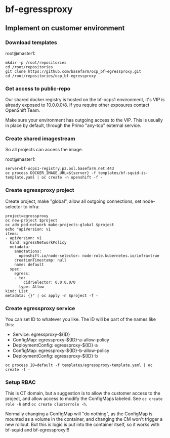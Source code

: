 # bf-egressproxy

## Implement on customer environment

### Download templates

root@master1: 

```
mkdir -p /root/repositories
cd /root/repositories
git clone https://github.com/basefarm/ocp_bf-egressproxy.git
cd /root/repositories/ocp_bf-egressproxy
```


### Get access to public-repo

Our shared docker registry is hosted on the bf-ocps1 environment, it's VIP is already exposed to 10.0.0.0/8. If you require other exposures contact OpenShift Team. 

Make sure your environment has outgoing access to the VIP. This is usually in place by default, through the Primo "any-tcp" external service. 


### Create shared imagestream

So all projects can access the image. 

root@master1: 

```
server=bf-ocps1-registry.p2.osl.basefarm.net:443
oc process DOCKER_IMAGE_URL=${server} -f templates/bf-squid-is-template.yaml | oc create -n openshift -f -
```

### Create egressproxy project

Create project, make "global", allow all outgoing connections, set node-selector to infra: 

```
project=egressproxy
oc new-project $project
oc adm pod-network make-projects-global $project
echo "apiVersion: v1
items:
- apiVersion: v1
  kind: EgressNetworkPolicy
  metadata:
    annotations:
      openshift.io/node-selector: node-role.kubernetes.io/infra=true
    creationTimestamp: null
    name: default
  spec:
    egress:
    - to:
        cidrSelector: 0.0.0.0/0
      type: Allow
kind: List
metadata: {}" | oc apply -n $project -f -
```

### Create egressproxy service

You can set ID to whatever you like. The ID will be part of the names like this: 

- Service: egressproxy-${ID}
- ConfigMap: egressproxy-${ID}-a-allow-policy
- DeploymentConfig: egressproxy-${ID}-a
- ConfigMap: egressproxy-${ID}-b-allow-policy
- DeploymentConfig: egressproxy-${ID}-b

```
oc process ID=default -f templates/egressproxy-template.yaml | oc create -f -
```

### Setup RBAC

This is CT domain, but a suggestion is to allow the customer access to the project, and allow access to modify the ConfigMaps labeled. See `oc create role -h` and `oc create clusterrole -h`. 

Normally changing a ConfigMap will "do nothing", as the ConfigMap is mounted as a volume in the container, and changing the CM won't trigger a new rollout. But this is logic is put into the container itself, so it works with bf-squid and bf-egressproxy!!!
